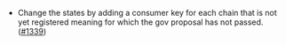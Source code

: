- Change the states by adding a consumer key for each chain that is
  not yet registered meaning for which the gov proposal has not passed.
  ([\#1339](https://github.com/cosmos/interchain-security/pull/1339))